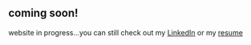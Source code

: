 ## coming soon!

website in progress...you can still check out my [LinkedIn](https://www.linkedin.com/in/faizan-sayeed-944b1b144/)
or my [resume](https://github.com/faizansayeed/faizansayeed.github.io/blob/master/faizan_resume_march.pdf)
